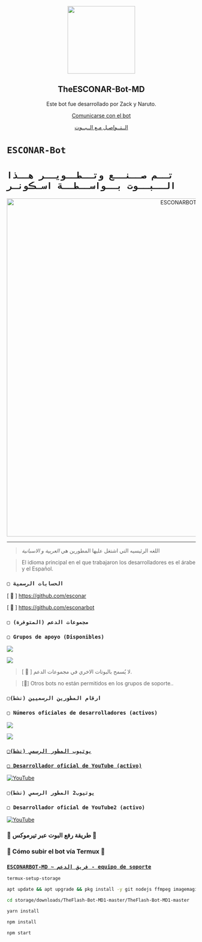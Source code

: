 <p align="center">
 <img width="180px" src="(https://qu.ax/rovX.jpg)" align="center"/>
 <h2 align="center">TheESCONAR-Bot-MD</h2>
 <p align="center">Este bot fue desarrollado por Zack y Naruto.</p>
</p>

<p align="center">
  <a href="https://api.whatsapp.com/send?phone=+201098829097&text=&text=.menu">Comunicarse con el bot</a>

<p align="center">
  <a href="https://api.whatsapp.com/send?phone=+201021669137&text=&text=.اوامر">الــتــواصـل مـع الــبــوت</a>

# `ESCONAR-Bot` 

# `تــم صــنــع وتــطــويــر هــذا الــبــوت بــواســطــة اسـڪونـر` 
<p align="center">
<img src="[https://envs.sh/06H.jpg](https://qu.ax/rovX.jpg)" alt="⁨ESCONARBOT" width="900"/>
</p>

------------------

> اللغه الرئيسيه التي اشتغل عليها المطورين هي *العربية و الاسبانية*


> El idioma principal en el que trabajaron los desarrolladores es el árabe y el Español.
### `▢ الحسابات الرسمية`

[ 🔗 ] https://github.com/esconar

[ 🔗 ] https://github.com/esconarbot

### `▢ مجموعات الدعم (المتوفرة)`
### `▢ Grupos de apoyo (Disponibles)`

 <a href="[https://chat.whatsapp.com/H93YpO0LkJNHoTmtIhcL1z](https://whatsapp.com/channel/0029VasNaVr7T8bPaW6E1Z1u)" target="blank"><img src="https://img.shields.io/badge/SUPPORT_GROUP_(AR)-25D366?style=for-the-badge&logo=whatsapp&logoColor=white" /></a>

<a href="[https://chat.whatsapp.com/H93YpO0LkJNHoTmtIhcL1z](https://whatsapp.com/channel/0029VasNaVr7T8bPaW6E1Z1u)" target="blank"><img src="https://img.shields.io/badge/SUPPORT_GROUP_(ES)_-25D366?style=for-the-badge&logo=whatsapp&logoColor=white" /></a>

> [ 📌 ] لا يُسمح بالبوتات الاخري في مجموعات الدعم.

> [📌] Otros bots no están permitidos en los grupos de soporte..

 ### `▢ارقام المطورين الرسميين (نشط)`

### `▢ Números oficiales de desarrolladores (activos)`


<a href="https://api.whatsapp.com/send/?phone=201098829097&text=/estado&type=phone_number&app_absent=0" target="blank"><img src="https://img.shields.io/badge/Owner_Bot-25D366?style=for-the-badge&logo=whatsapp&logoColor=white" />

<a href="https://api.whatsapp.com/send/?phone=201021669137&text=/estado&type=phone_number&app_absent=0" target="blank"><img src="https://img.shields.io/badge/Owner_Bot2-25D366?style=for-the-badge&logo=whatsapp&logoColor=white" />

### `▢يوتيوب المطور الرسمي (نشط)`

### `▢ Desarrollador oficial de YouTube (activo)`

<a href="[https://www.youtube.com/@Zack_247](https://youtube.com/@es_conar1?si=pWo2Z_-It5XSDC3t)">
<img src="https://img.shields.io/badge/YouTube-FF0000?style=for-the-badge&logo=youtube&logoColor=white" alt="YouTube">
</a>

### `▢يوتيوب2 المطور الرسمي (نشط)`

### `▢ Desarrollador oficial de YouTube2 (activo)`

<a href="[https://www.youtube.com/@Zack_247](https://youtube.com/@es_conar1?si=pWo2Z_-It5XSDC3t)">
<img src="https://img.shields.io/badge/YouTube-FF0000?style=for-the-badge&logo=youtube&logoColor=white" alt="YouTube">
</a>



### 📁 طريقة رفع البوت عبر تيرموكس 🙌
### 📁 Cómo subir el bot vía Termux 🙌
### [`ESCONARBOT-MD ~ فريق الدعم - equipo de soporte`](https://api.whatsapp.com/send/?phone=201098829097&text=/estado&type=phone_number&app_absent=0)
```bash
termux-setup-storage
```
```bash
apt update && apt upgrade && pkg install -y git nodejs ffmpeg imagemagick yarn
```
```bash
cd storage/downloads/TheFlash-Bot-MD1-master/TheFlash-Bot-MD1-master 
```
```bash
yarn install
```
```bash
npm install
```
```bash
npm start
```
